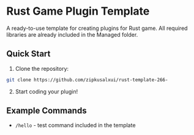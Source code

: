 # Rust Game Plugin Template

A ready-to-use template for creating plugins for Rust game. All required libraries are already included in the Managed folder.

## Quick Start

1. Clone the repository:
```bash
git clone https://github.com/zipkusalxui/rust-template-266-
```

2. Start coding your plugin!

## Example Commands

- `/hello` - test command included in the template
